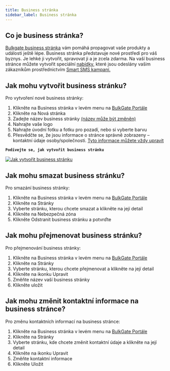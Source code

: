 ```yaml
---
title: Business stránka  
sidebar_label: Business stránka  
---
```


## Co je business stránka?
[Bulkgate business stránka](https://www.bulkgate.com/cs/reseni/smart-sms#business-stranka) vám pomáhá propagovat vaše produkty a události ještě lépe. Business stránka představuje nové prostředí pro váš byznys. Je lehké ji vytvořit, spravovat ji a je zcela zdarma.
Na vaší business stránce můžete vytvořit speciální [nabídky,](offers.md#jak-vytvořit-nabídku) které jsou odeslány vašim zákazníkům prostřednictvím [Smart SMS kampaní.](creating-smart-sms-campaign.md#jak-vytvořím-smart-sms-kampaň)


## Jak mohu vytvořit business stránku?
Pro vytvoření nové business stránky:
1.	Klikněte na Business stránka v levém menu na [BulkGate Portále](https://portal.bulkgate.com/)
2.	Klikněte na Nová stránka
3.	Zadejte název business stránky [(název může být změněn)](#23)
4.	Nahrajte vaše logo
5.	Nahrajte úvodní fotku a fotku pro pozadí, nebo si vyberte barvu
6.	Přesvědčte se, že jsou informace o stránce správně zobrazeny – kontaktní údaje osoby/společnosti. [Tyto informace můžete vždy upravit](#23)


**`Podívejte se, jak vytvořit business stránku`**

[![Jak vytvořit business stránku](https://img.youtube.com/vi/iDDceQaT-iQ/hqdefault.jpg)](https://www.youtube.com/watch?v=iDDceQaT-iQ)

## Jak mohu smazat business stránku?
Pro smazání business stránky:
1.	Klikněte na Business stránka v levém menu na [BulkGate Portále](https://portal.bulkgate.com/)
2.	Klikněte na Stránky
3.	Vyberte stránku, kterou chcete smazat a klikněte na její detail
4.	Klikněte na Nebezpečná zóna
5.	Klikněte Odstranit business stránku a potvrďte


## Jak mohu přejmenovat business stránku?
Pro přejmenování business stránky:
1.	Klikněte na Business stránka v levém menu na [BulkGate Portále](https://portal.bulkgate.com/)
2.	Klikněte na Stránky
3.	Vyberte stránku, kterou chcete přejmenovat a klikněte na její detail
4.	Klikněte na ikonku Upravit
5.	Změňte název vaší business stránky
6.	Klikněte uložit


## Jak mohu změnit kontaktní informace na business stránce?
Pro změnu kontaktních informací na business stránce:
1.	Klikněte na Business stránka v levém menu na [BulkGate Portále](https://portal.bulkgate.com/)
2.	Klikněte na Stránky
3.	Vyberte stránku, kde chcete změnit kontaktní údaje a klikněte na její detail
4.	Klikněte na ikonku Upravit
5.	Změňte kontaktní informace
6.	Klikněte Uložit
